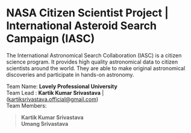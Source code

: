 # NASA Citizen Scientist Project | International Asteroid Search Campaign (IASC)

The International Astronomical Search Collaboration (IASC) is a citizen science program. It provides high quality astronomical data to citizen scientists around the world. They are able to make original astronomical discoveries and participate in hands-on astronomy.<br>

Team Name: **Lovely Professional University**<br>
Team Lead  : **Kartik Kumar Srivastava** | (kartiksrivastava.official@gmail.com) <br>
Team Members: 
>**Kartik Kumar Srivastava**<br>
>**Umang Srivastava**  
